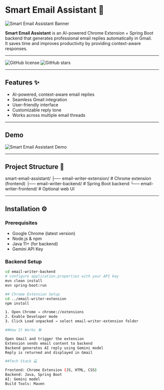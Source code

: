 # Smart Email Assistant 🚀

![Smart Email Assistant Banner](https://github.com/IamAliHossain/smart-email-assistant/raw/main/img/banner.png)

**Smart Email Assistant** is an AI-powered Chrome Extension + Spring Boot backend that generates professional email replies automatically in Gmail.  
It saves time and improves productivity by providing context-aware responses.

---

![GitHub license](https://img.shields.io/badge/license-MIT-blue.svg) ![GitHub stars](https://img.shields.io/github/stars/IamAliHossain/smart-email-assistant?style=social)

---

## Features ✨

- AI-powered, context-aware email replies  
- Seamless Gmail integration  
- User-friendly interface  
- Customizable reply tone  
- Works across multiple email threads  

---

## Demo

![Smart Email Assistant Demo](https://github.com/IamAliHossain/smart-email-assistant/raw/main/img/demo.gif)

---

## Project Structure 📂

smart-email-assistant/
├── email-writer-extension/ # Chrome extension (frontend)
├── email-writer-backend/ # Spring Boot backend
└── email-writer-frontend/ # Optional web UI



---

## Installation ⚙️

### Prerequisites
- Google Chrome (latest version)  
- Node.js & npm  
- Java 11+ (for backend)  
- Gemini API Key  

### Backend Setup
```bash
cd email-writer-backend
# configure application.properties with your API key
mvn clean install
mvn spring-boot:run

## Chrome Extension Setup
cd ../email-writer-extension
npm install

1. Open Chrome → chrome://extensions
2. Enable Developer mode
3. Click Load unpacked → select email-writer-extension folder

##How It Works 🛠️

Open Gmail and trigger the extension
Extension sends email content to backend
Backend generates AI reply using Gemini model
Reply is returned and displayed in Gmail

##Tech Stack 💻

Frontend: Chrome Extension (JS, HTML, CSS)
Backend: Java, Spring Boot
AI: Gemini model
Build Tools: Maven 
